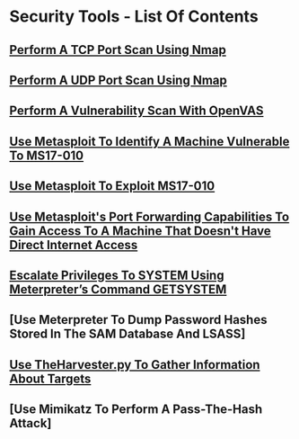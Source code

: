 # Security Tools - List Of Contents

## [Perform A TCP Port Scan Using Nmap](https://github.com/aaronamran/MCSI-Remote-Cybersecurity-Internship/blob/main/Security%20Tools/nmap-tcp.md)

## [Perform A UDP Port Scan Using Nmap](https://github.com/aaronamran/MCSI-Remote-Cybersecurity-Internship/blob/main/Security%20Tools/nmap-udp.md)

## [Perform A Vulnerability Scan With OpenVAS](https://github.com/aaronamran/MCSI-Remote-Cybersecurity-Internship/blob/main/Security%20Tools/openvas.md)

## [Use Metasploit To Identify A Machine Vulnerable To MS17-010](https://github.com/aaronamran/MCSI-Remote-Cybersecurity-Internship/blob/main/Security%20Tools/metasploit-identify-ms17-010.md)

## [Use Metasploit To Exploit MS17-010](https://github.com/aaronamran/MCSI-Remote-Cybersecurity-Internship/blob/main/Security%20Tools/metasploit-exploit-ms17-010.md)

## [Use Metasploit's Port Forwarding Capabilities To Gain Access To A Machine That Doesn't Have Direct Internet Access](https://github.com/aaronamran/MCSI-Remote-Cybersecurity-Internship/blob/main/Security%20Tools/metasploit-pivoting.md)

## [Escalate Privileges To SYSTEM Using Meterpreter’s Command GETSYSTEM](https://github.com/aaronamran/MCSI-Remote-Cybersecurity-Internship/blob/main/Security%20Tools/meterpreter.md#escalate-privileges-to-system-using-meterpreters-command-getsystem)

## [Use Meterpreter To Dump Password Hashes Stored In The SAM Database And LSASS]

## [Use TheHarvester.py To Gather Information About Targets](https://github.com/aaronamran/MCSI-Remote-Cybersecurity-Internship/blob/main/Security%20Tools/theharvesterpy.md)

## [Use Mimikatz To Perform A Pass-The-Hash Attack]
